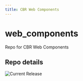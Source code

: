 ```yaml
---
title: CBR Web Components
---
```


# web_components
Repo for CBR Web Components


## Repo details

![Current Release](https://img.shields.io/badge/release-v0.8.0-blue)

